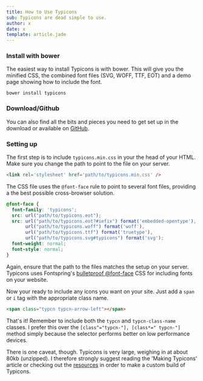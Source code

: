 ```yaml
---
title: How to Use Typicons
sub: Typicons are dead simple to use.
author: x
date: x
template: article.jade
---
```


### Install with bower

The easiest way to install Typicons is with bower. This will give you the minified CSS, the combined font files (SVG, WOFF, TTF, EOT) and a demo page showing how to include the font.

```
bower install typicons
```

### Download/Github

You can also find all the bits and pieces you need to get set up in the download or available on [GitHub](https://github.com/stephenhutchings/typicons.font).

### Setting up

The first step is to include `typicons.min.css` in your the head of your HTML. Make sure you change the path to point to the file on your server.

```html
<link rel='stylesheet' href='path/to/typicons.min.css' />
```

The CSS file uses the `@font-face` rule to point to several font files, providing a the best possible cross-browser solution.

```css
@font-face {
  font-family: 'typicons';
  src: url("path/to/typicons.eot");
  src: url("path/to/typicons.eot?#iefix") format('embedded-opentype'),
       url("path/to/typicons.woff") format('woff'),
       url("path/to/typicons.ttf") format('truetype'),
       url("path/to/typicons.svg#typicons") format('svg');
  font-weight: normal;
  font-style: normal;
}
```

Again, ensure that the path to the files matches the setup on your server.
Typicons uses Fontspring's [bulletproof @font-face](http://www.fontspring.com/blog/the-new-bulletproof-font-face-syntax) CSS for including fonts on your website.

Now your ready to include any icons you want on your site.
Just add a `span` or `i` tag with the appropriate class name.

```html
<span class="typcn typcn-arrow-left"></span>
```

That's it! Remember to include both the `typcn` and `typcn-class-name` classes.
I prefer this over the `[class^="typcn-"], [class*=" typcn-"]` method simply because the selector performs better on low performance devices.

There is one caveat, though. Typicons is very large, weighing in at about 80kb (unzipped). I therefore strongly suggest reading the 'Making Typicons' article or checking out the [resources](/more/resources/) in order to make a custom build of Typicons.
